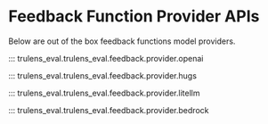 # Feedback Function Provider APIs
Below are out of the box feedback functions model providers.

::: trulens_eval.trulens_eval.feedback.provider.openai

::: trulens_eval.trulens_eval.feedback.provider.hugs

::: trulens_eval.trulens_eval.feedback.provider.litellm

::: trulens_eval.trulens_eval.feedback.provider.bedrock